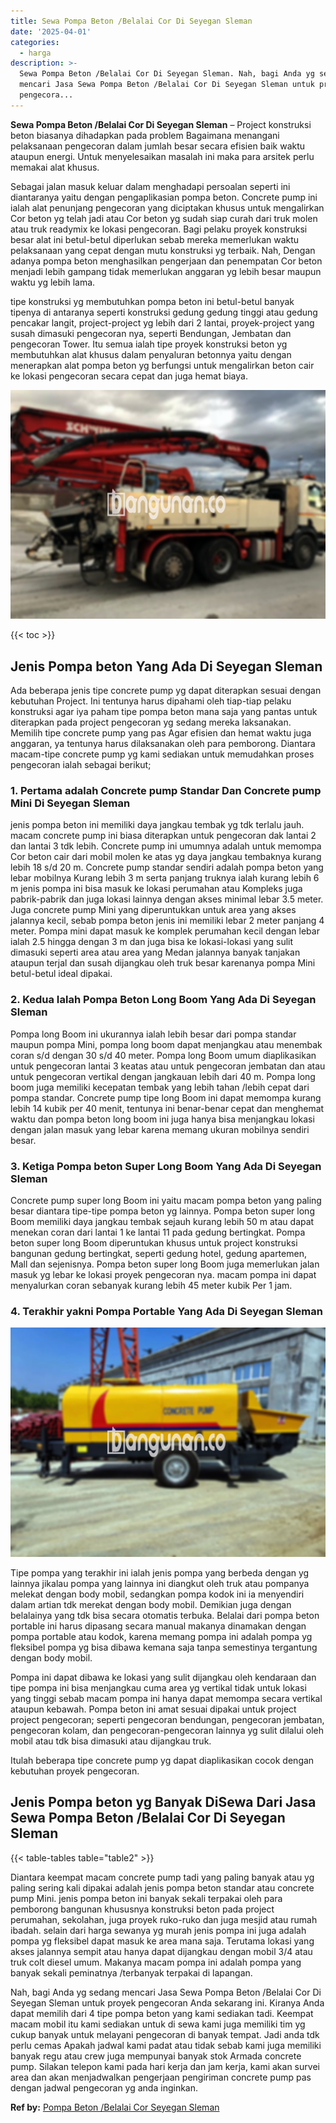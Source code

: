 ```yaml
---
title: Sewa Pompa Beton /Belalai Cor Di Seyegan Sleman
date: '2025-04-01'
categories:
  - harga
description: >-
  Sewa Pompa Beton /Belalai Cor Di Seyegan Sleman. Nah, bagi Anda yg sedang
  mencari Jasa Sewa Pompa Beton /Belalai Cor Di Seyegan Sleman untuk proyek
  pengecora...
---
```


**Sewa Pompa Beton /Belalai Cor Di Seyegan Sleman** – Project konstruksi beton biasanya dihadapkan pada problem Bagaimana menangani pelaksanaan pengecoran dalam jumlah besar secara efisien baik waktu ataupun energi. Untuk menyelesaikan masalah ini maka para arsitek perlu memakai alat khusus.

Sebagai jalan masuk keluar dalam menghadapi persoalan seperti ini diantaranya yaitu dengan pengaplikasian pompa beton. Concrete pump ini ialah alat penunjang pengecoran yang diciptakan khusus untuk mengalirkan Cor beton yg telah jadi atau Cor beton yg sudah siap curah dari truk molen atau truk readymix ke lokasi pengecoran. Bagi pelaku proyek konstruksi besar alat ini betul-betul diperlukan sebab mereka memerlukan waktu pelaksanaan yang cepat dengan mutu konstruksi yg terbaik. Nah, Dengan adanya pompa beton menghasilkan pengerjaan dan penempatan Cor beton menjadi lebih gampang tidak memerlukan anggaran yg lebih besar maupun waktu yg lebih lama.

tipe konstruksi yg membutuhkan pompa beton ini betul-betul banyak tipenya di antaranya seperti konstruksi gedung gedung tinggi atau gedung pencakar langit, project-project yg lebih dari 2 lantai, proyek-project yang susah dimasuki pengecoran nya, seperti Bendungan, Jembatan dan pengecoran Tower. Itu semua ialah tipe proyek konstruksi beton yg membutuhkan alat khusus dalam penyaluran betonnya yaitu dengan menerapkan alat pompa beton yg berfungsi untuk mengalirkan beton cair ke lokasi pengecoran secara cepat dan juga hemat biaya.

![Sewa Pompa Beton /Belalai Cor Di Seyegan Sleman](/images/sewa-concrete-pump-39.png)

{{< toc >}}

## Jenis Pompa beton Yang Ada Di Seyegan Sleman

Ada beberapa jenis tipe concrete pump yg dapat diterapkan sesuai dengan kebutuhan Project. Ini tentunya harus dipahami oleh tiap-tiap pelaku konstruksi agar iya paham tipe pompa beton mana saja yang pantas untuk diterapkan pada project pengecoran yg sedang mereka laksanakan. Memilih tipe concrete pump yang pas Agar efisien dan hemat waktu juga anggaran, ya tentunya harus dilaksanakan oleh para pemborong. Diantara macam-tipe concrete pump yg kami sediakan untuk memudahkan proses pengecoran ialah sebagai berikut;

### 1\. Pertama adalah Concrete pump Standar Dan Concrete pump Mini Di Seyegan Sleman

jenis pompa beton ini memiliki daya jangkau tembak yg tdk terlalu jauh. macam concrete pump ini biasa diterapkan untuk pengecoran dak lantai 2 dan lantai 3 tdk lebih. Concrete pump ini umumnya adalah untuk memompa Cor beton cair dari mobil molen ke atas yg daya jangkau tembaknya kurang lebih 18 s/d 20 m. Concrete pump standar sendiri adalah pompa beton yang lebar mobilnya Kurang lebih 3 m serta panjang truknya ialah kurang lebih 6 m jenis pompa ini bisa masuk ke lokasi perumahan atau Kompleks juga pabrik-pabrik dan juga lokasi lainnya dengan akses minimal lebar 3.5 meter. Juga concrete pump Mini yang diperuntukkan untuk area yang akses jalannya kecil, sebab pompa beton jenis ini memiliki lebar 2 meter panjang 4 meter. Pompa mini dapat masuk ke komplek perumahan kecil dengan lebar ialah 2.5 hingga dengan 3 m dan juga bisa ke lokasi-lokasi yang sulit dimasuki seperti area atau area yang Medan jalannya banyak tanjakan ataupun terjal dan susah dijangkau oleh truk besar karenanya pompa Mini betul-betul ideal dipakai.

### 2\. Kedua Ialah Pompa Beton Long Boom Yang Ada Di Seyegan Sleman

Pompa long Boom ini ukurannya ialah lebih besar dari pompa standar maupun pompa Mini, pompa long boom dapat menjangkau atau menembak coran s/d dengan 30 s/d 40 meter. Pompa long Boom umum diaplikasikan untuk pengecoran lantai 3 keatas atau untuk pengecoran jembatan dan atau untuk pengecoran vertikal dengan jangkauan lebih dari 40 m. Pompa long boom juga memiliki kecepatan tembak yang lebih tahan /lebih cepat dari pompa standar. Concrete pump tipe long Boom ini dapat memompa kurang lebih 14 kubik per 40 menit, tentunya ini benar-benar cepat dan menghemat waktu dan pompa beton long boom ini juga hanya bisa menjangkau lokasi dengan jalan masuk yang lebar karena memang ukuran mobilnya sendiri besar.

### 3\. Ketiga Pompa beton Super Long Boom Yang Ada Di Seyegan Sleman

Concrete pump super long Boom ini yaitu macam pompa beton yang paling besar diantara tipe-tipe pompa beton yg lainnya. Pompa beton super long Boom memiliki daya jangkau tembak sejauh kurang lebih 50 m atau dapat menekan coran dari lantai 1 ke lantai 11 pada gedung bertingkat. Pompa beton super long Boom diperuntukan khusus untuk project konstruksi bangunan gedung bertingkat, seperti gedung hotel, gedung apartemen, Mall dan sejenisnya. Pompa beton super long Boom juga memerlukan jalan masuk yg lebar ke lokasi proyek pengecoran nya. macam pompa ini dapat menyalurkan coran sebanyak kurang lebih 45 meter kubik Per 1 jam.

### 4\. Terakhir yakni Pompa Portable Yang Ada Di Seyegan Sleman

![Sewa Pompa Beton /Belalai Cor Di Seyegan Sleman](/images/sewa-concrete-pump-09.png)

Tipe pompa yang terakhir ini ialah jenis pompa yang berbeda dengan yg lainnya jikalau pompa yang lainnya ini diangkut oleh truk atau pompanya melekat dengan body mobil, sedangkan pompa kodok ini ia menyendiri dalam artian tdk merekat dengan body mobil. Demikian juga dengan belalainya yang tdk bisa secara otomatis terbuka. Belalai dari pompa beton portable ini harus dipasang secara manual makanya dinamakan dengan pompa portable atau kodok, karena memang pompa ini adalah pompa yg fleksibel pompa yg bisa dibawa kemana saja tanpa semestinya tergantung dengan body mobil.

Pompa ini dapat dibawa ke lokasi yang sulit dijangkau oleh kendaraan dan tipe pompa ini bisa menjangkau cuma area yg vertikal tidak untuk lokasi yang tinggi sebab macam pompa ini hanya dapat memompa secara vertikal ataupun kebawah. Pompa beton ini amat sesuai dipakai untuk project project pengecoran; seperti pengecoran bendungan, pengecoran jembatan, pengecoran kolam, dan pengecoran-pengecoran lainnya yg sulit dilalui oleh mobil atau tdk bisa dimasuki atau dijangkau truk.

Itulah beberapa tipe concrete pump yg dapat diaplikasikan cocok dengan kebutuhan proyek pengecoran.

## Jenis Pompa beton yg Banyak DiSewa Dari Jasa Sewa Pompa Beton /Belalai Cor Di Seyegan Sleman

{{< table-tables table="table2" >}}

Diantara keempat macam concrete pump tadi yang paling banyak atau yg paling sering kali dipakai adalah jenis pompa beton standar atau concrete pump Mini. jenis pompa beton ini banyak sekali terpakai oleh para pemborong bangunan khususnya konstruksi beton pada project perumahan, sekolahan, juga proyek ruko-ruko dan juga mesjid atau rumah ibadah. selain dari harga sewanya yg murah jenis pompa ini juga adalah pompa yg fleksibel dapat masuk ke area mana saja. Terutama lokasi yang akses jalannya sempit atau hanya dapat dijangkau dengan mobil 3/4 atau truk colt diesel umum. Makanya macam pompa ini adalah pompa yang banyak sekali peminatnya /terbanyak terpakai di lapangan.

Nah, bagi Anda yg sedang mencari Jasa Sewa Pompa Beton /Belalai Cor Di Seyegan Sleman untuk proyek pengecoran Anda sekarang ini. Kiranya Anda dapat memilih dari 4 tipe pompa beton yang kami sediakan tadi. Keempat macam mobil itu kami sediakan untuk di sewa kami juga memiliki tim yg cukup banyak untuk melayani pengecoran di banyak tempat. Jadi anda tdk perlu cemas Apakah jadwal kami padat atau tidak sebab kami juga memiliki banyak regu atau crew juga mempunyai banyak stok Armada concrete pump. Silakan telepon kami pada hari kerja dan jam kerja, kami akan survei area dan akan menjadwalkan pengerjaan pengiriman concrete pump pas dengan jadwal pengecoran yg anda inginkan.

**Ref by:** [Pompa Beton /Belalai Cor Seyegan Sleman](https://id.wikipedia.org/wiki/Pompa)
